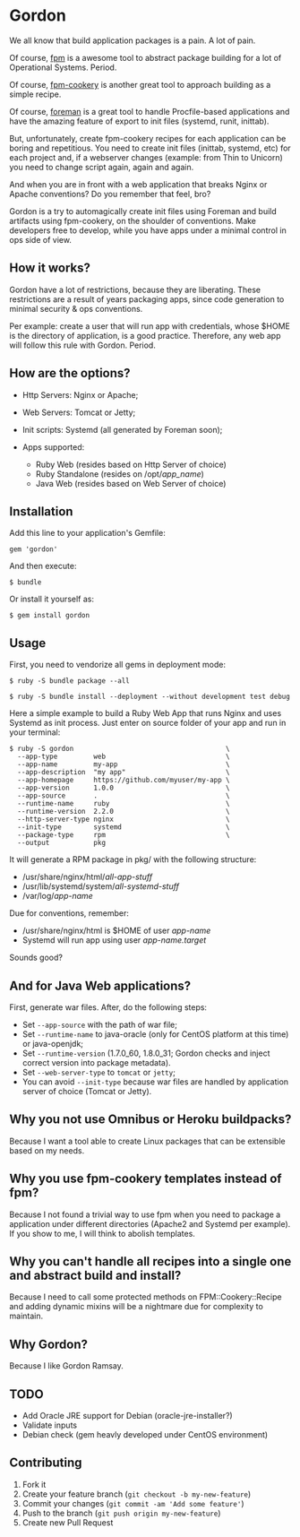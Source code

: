 # Gordon

We all know that build application packages is a pain. A lot of pain.

Of course, [fpm](https://github.com/jordansissel/fpm) is a awesome tool to abstract package building for a lot of Operational Systems. Period.

Of course, [fpm-cookery](https://github.com/bernd/fpm-cookery) is another great tool to approach building as a simple recipe.

Of course, [foreman](https://github.com/ddollar/foreman) is a great tool to handle Procfile-based applications and have the amazing feature of export to init files (systemd, runit, inittab).

But, unfortunately, create fpm-cookery recipes for each application can be boring and repetitious. You need to create init files (inittab, systemd, etc) for each project and, if a webserver changes (example: from Thin to Unicorn) you need to change script again, again and again.

And when you are in front with a web application that breaks Nginx or Apache conventions? Do you remember that feel, bro?

Gordon is a try to automagically create init files using Foreman and build artifacts using fpm-cookery, on the shoulder of conventions. Make developers free to develop, while you have apps under a minimal control in ops side of view.

## How it works?

Gordon have a lot of restrictions, because they are liberating. These restrictions are a result of years packaging apps, since code generation to minimal security & ops conventions.

Per example: create a user that will run app with credentials, whose $HOME is the directory of application, is a good practice. Therefore, any web app will follow this rule with Gordon. Period.

## How are the options?

* Http Servers: Nginx or Apache;

* Web Servers: Tomcat or Jetty;

* Init scripts: Systemd (all generated by Foreman soon);

* Apps supported:

    * Ruby Web (resides based on Http Server of choice)
    * Ruby Standalone (resides on /opt/*app_name*)
    * Java Web (resides based on Web Server of choice)

## Installation

Add this line to your application's Gemfile:

    gem 'gordon'

And then execute:

    $ bundle

Or install it yourself as:

    $ gem install gordon

## Usage

First, you need to vendorize all gems in deployment mode:

    $ ruby -S bundle package --all

    $ ruby -S bundle install --deployment --without development test debug

Here a simple example to build a Ruby Web App that runs Nginx and uses Systemd as init process. Just enter on source folder of your app and run in your terminal:

    $ ruby -S gordon                                      \
      --app-type         web                              \
      --app-name         my-app                           \
      --app-description  "my app"                         \
      --app-homepage     https://github.com/myuser/my-app \
      --app-version      1.0.0                            \
      --app-source       .                                \
      --runtime-name     ruby                             \
      --runtime-version  2.2.0                            \
      --http-server-type nginx                            \
      --init-type        systemd                          \
      --package-type     rpm                              \
      --output           pkg

It will generate a RPM package in pkg/ with the following structure:

* /usr/share/nginx/html/*all-app-stuff*
* /usr/lib/systemd/system/*all-systemd-stuff*
* /var/log/*app-name*

Due for conventions, remember:

* /usr/share/nginx/html is $HOME of user *app-name*
* Systemd will run app using user *app-name.target*

Sounds good?

## And for Java Web applications?

First, generate war files. After, do the following steps:

* Set `--app-source` with the path of war file;
* Set `--runtime-name` to java-oracle (only for CentOS platform at this time) or java-openjdk;
* Set `--runtime-version` (1.7.0_60, 1.8.0_31; Gordon checks and inject correct version into package metadata).
* Set `--web-server-type` to `tomcat` or `jetty`;
* You can avoid `--init-type` because war files are handled by application server of choice (Tomcat or Jetty).

## Why you not use Omnibus or Heroku buildpacks?

Because I want a tool able to create Linux packages that can be extensible based on my needs.

## Why you use fpm-cookery templates instead of fpm?

Because I not found a trivial way to use fpm when you need to package a application under different directories (Apache2 and Systemd per example). If you show to me, I will think to abolish templates.

## Why you can't handle all recipes into a single one and abstract build and install?

Because I need to call some protected methods on FPM::Cookery::Recipe and adding dynamic mixins will be a nightmare due for complexity to maintain.

## Why Gordon?

Because I like Gordon Ramsay.

## TODO

* Add Oracle JRE support for Debian (oracle-jre-installer?)
* Validate inputs
* Debian check (gem heavly developed under CentOS environment)

## Contributing

1. Fork it
2. Create your feature branch (`git checkout -b my-new-feature`)
3. Commit your changes (`git commit -am 'Add some feature'`)
4. Push to the branch (`git push origin my-new-feature`)
5. Create new Pull Request

